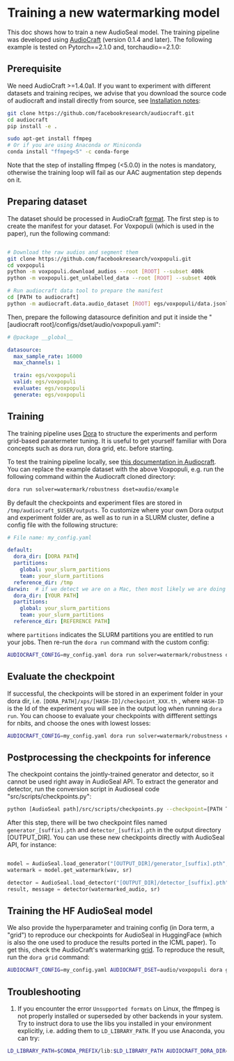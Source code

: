 # Training a new watermarking model

This doc shows how to train a new AudioSeal model. The training pipeline was developed using [AudioCraft](https://github.com/facebookresearch/audiocraft) (version 0.1.4 and later). The following example is tested on Pytorch==2.1.0 and, torchaudio==2.1.0:

## Prerequisite

We need AudioCraft >=1.4.0a1. If you want to experiment with different datasets and training recipes, we advise that you download the source code of audiocraft and install directly from source, see [Installation notes](https://github.com/facebookresearch/audiocraft/blob/main/README.md#installation):

```bash
git clone https://github.com/facebookresearch/audiocraft.git
cd audiocraft
pip install -e .

sudo apt-get install ffmpeg
# Or if you are using Anaconda or Miniconda
conda install "ffmpeg<5" -c conda-forge
```

Note that the step of installing ffmpeg (<5.0.0) in the notes is mandatory, otherwise the training loop will fail as our AAC augmentation step depends on it.

## Preparing dataset

The dataset should be processed in AudioCraft [format](https://github.com/facebookresearch/audiocraft/blob/main/docs/DATASETS.md). The first step is to create the manifest for your dataset. For Voxpopuli (which is used in the paper), run the following command:

```bash

# Download the raw audios and segment them
git clone https://github.com/facebookresearch/voxpopuli.git
cd voxpopuli
python -m voxpopuli.download_audios --root [ROOT] --subset 400k
python -m voxpopuli.get_unlabelled_data --root [ROOT] --subset 400k

# Run audiocraft data tool to prepare the manifest
cd [PATH to audiocraft]
python -m audiocraft.data.audio_dataset [ROOT] egs/voxpopuli/data.jsonl.gz
```

Then, prepare the following datasource definition and put it inside the "[audiocraft root]/configs/dset/audio/voxpopuli.yaml":

```yaml
# @package __global__

datasource:
  max_sample_rate: 16000
  max_channels: 1

  train: egs/voxpopuli
  valid: egs/voxpopuli
  evaluate: egs/voxpopuli
  generate: egs/voxpopuli
```

## Training

The training pipeline uses [Dora](https://github.com/facebookresearch/dora) to structure the experiments and perform grid-based paratermeter tuning. It is useful to get yourself familiar with Dora concepts such as dora run, dora grid, etc. before starting.

To test the training pipeline locally, see [this documentation in Audiocraft](https://github.com/facebookresearch/audiocraft/blob/main/docs/WATERMARKING.md). You can replace the example dataset with the above Voxpopuli, e.g. run the following command within the Audiocraft cloned directory:

```bash
dora run solver=watermark/robustness dset=audio/example
```

By default the checkpoints and experiment files are stored in `/tmp/audiocraft_$USER/outputs`. To customize where your own Dora output and experiment folder are, as well as to run in a SLURM cluster, define a config file with the following structure:

```yaml
# File name: my_config.yaml

default:
  dora_dir: [DORA PATH]
  partitions:
    global: your_slurm_partitions
    team: your_slurm_partitions
  reference_dir: /tmp
darwin:  # if we detect we are on a Mac, then most likely we are doing unit testing etc.
  dora_dir: [YOUR PATH]
  partitions:
    global: your_slurm_partitions
    team: your_slurm_partitions
  reference_dir: [REFERENCE PATH]
```

where `partitions` indicates the SLURM partitions you are entitled to run your jobs. Then re-run the `dora run` command with the custom config:

```bash
AUDIOCRAFT_CONFIG=my_config.yaml dora run solver=watermark/robustness dset=audio/voxpopuli
```

## Evaluate the checkpoint

If successful, the checkpoints will be stored in an experiment folder in your dora dir, i.e. `[DORA_PATH]/xps/[HASH-ID]/checkpoint_XXX.th` , where `HASH-ID` is the Id of the experiment you will see in the output log when running `dora run`. You can choose to evaluate your checkpoints with diffferent settings for nbits, and choose the ones with lowest losses:

```bash
AUDIOCRAFT_CONFIG=my_config.yaml dora run solver=watermark/robustness execute_only=evaluate dset=audio/voxpopuli continue_from=[PATH_TO_THE_CHECKPOINT_FILE] +dummy_watermarker.nbits=16 seanet.detector.output_dim=32
```

## Postprocessing the checkpoints for inference

The checkpoint contains the jointly-trained generator and detector, so it cannot be used right away in AudioSeal API. To extract the generator and detector, run the conversion script in Audioseal code "src/scripts/checkpoints.py":

```bash
python [AudioSeal path]/src/scripts/checkpoints.py --checkpoint=[PATH TO CHECKPOINT] --outdir=[OUTPUT_DIR] --suffix=[name of the new model]
```

After this step, there will be two checkpoint files named `generator_[suffix].pth` and `detector_[suffix].pth` in the output directory [OUTPUT_DIR]. You can use these new checkpoints directly with AudioSeal API, for instance:

```python

model = AudioSeal.load_generator("[OUTPUT_DIR]/generator_[suffix].pth", nbits=16)
watermark = model.get_watermark(wav, sr)

detector = AudioSeal.load_detector("[OUTPUT_DIR]/detector_[suffix].pth", nbits=16)
result, message = detector(watermarked_audio, sr)
```

## Training the HF AudioSeal model

We also provide the hyperparameter and training config (in Dora term, a "grid") to reproduce our checkpoints for AudioSeal in HuggingFace (which is also the one used to produce the results ported in the ICML paper). To get this, check the AudioCraft's watermarking [grid](https://github.com/facebookresearch/audiocraft/blob/main/audiocraft/grids/watermarking/1315_kbits_seeds.py). To reproduce the result, run the `dora grid` command:

```bash
AUDIOCRAFT_CONFIG=my_config.yaml AUDIOCRAFT_DSET=audio/voxpopuli dora grid watermarking.1315_kbits_seeds
```

## Troubleshooting

1. If you encounter the error `Unsupported formats` on Linux, the ffmpeg is not properly installed or superseded by other backends in your system. Try to instruct dora to use the libs you installed in your environment explicitly, i.e. adding them to `LD_LIBRARY_PATH`. If you use Anaconda, you can try:

```bash
LD_LIBRARY_PATH=$CONDA_PREFIX/lib:$LD_LIBRARY_PATH AUDIOCRAFT_DORA_DIR=my_config.yaml [dora run/grid command]
```
